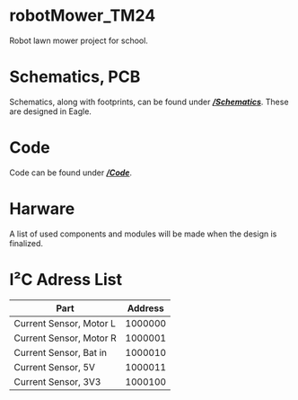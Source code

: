 # robotMower_TM24
Robot lawn mower project for school.

# Schematics, PCB
Schematics, along with footprints, can be found under [<b>*/Schematics*</b>](/Schematics).
These are designed in Eagle.

# Code
Code can be found under [<b>*/Code*</b>](/Code).

# Harware
A list of used components and modules will be made when the design is finalized.

# I²C Adress List
|Part|Address|
|----|-------|
|Current Sensor, Motor L| 1000000|
|Current Sensor, Motor R| 1000001|
|Current Sensor, Bat in|1000010|
|Current Sensor, 5V|1000011|
|Current Sensor, 3V3|1000100|
